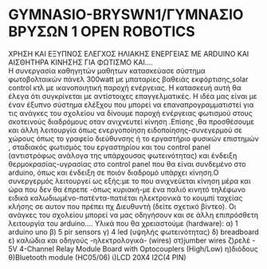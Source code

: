 # GYMNASIO-BRYSWN1/ΓΥΜΝΑΣΙΟ ΒΡΥΣΩΝ 1 OPEN ROBOTICS
ΧΡΗΣΗ ΚΑΙ ΕΞΥΠΝΟΣ ΕΛΕΓΧΟΣ ΗΛΙΑΚΗΣ ΕΝΕΡΓΕΙΑΣ ΜΕ ARDUINO ΚΑΙ ΑΙΣΘΗΤΗΡΑ ΚΙΝΗΣΗΣ ΓΙΑ ΦΩΤΙΣΜΟ KAI....                                           
Η συνεργασία καθηγητών μαθητων κατασκεύασε σύστημα φωτοβολταικών πάνελ 300watt με μπαταρίες βαθειάς εκφόρτισης,solar control κτλ με ικανοποιητική παροχή ενέργειας.        Η κατασκευή αυτή θα έλεγα ότι συγκρίνεται με αντίστοιχες επαγγελματικές.
Η ιδέα μας είναι με έναν έξυπνο σύστημα ελέξχου που μπορεί να επαναπρογραμματιστεί για τις ανάγκες του σχολείου να δίνουμε παροχή ενέργειας φωτισμού στους σκοτεινούς διαδρόμους οταν ανιχνευτεί κίνηση .Επίσης ,θα προσθέσουμε και άλλη λειτουργία όπως ενεργοποίηση ειδοποίησης-συνεγερμού σε χώρους όπως το γραφείο διεύθυνσης ή το εργαστήριο φυσικών επιστημών , σταδιακός φωτισμός του εργαστηρίου και του control panel (αντιστρόφως ανάλογα της υπάρχουσας φωτεινότητας) και ένδειξη θερμοκρασίας-υγρασίας στο control panel που θα είναι συνδεμένο στο arduino, όπως και ένδειξη σε ποιόν διαδρομό υπάρχει κίνηση.Ο συνεργερμός λειτουργεί ως εξής:με το που ανιχνεύεται κίνηση μέρα και ώρα που δεν θα έπρεπε -όπως κυριακή-με ένα παλιό κινητό τηλέφωνο ειδικά καλωδιωμένο-πατέντα-πατιέται ηλεκτρονικά το κουμπί ταχείας κλήσης σε αυτον που πρέπει πχ Διευθυντή (δείτε σχετικό βίντεο).
Οι ανάγκες του σχολείου μπορεί να μας οδηγήσουν και σε άλλη επιπρόσθετη λειτουργία του arduino....
Υλικά που θα χρειαστούμε (hardware):
α) 1 arduino uno
β) 5 pir sensors
γ) 4 led (υψηλής φωτεινότητας)
δ) breadboard 
ε) καλώδια και οδηγούς -ηλεκτρολογικά- (wires)
στ)jumber wires
ζ)ρελέ - 5V 4-Channel Relay Module Board with Optocouplers (High/Low)
η)διόδους 
θ)Bluetooth module (HC05/06)
ί)LCD 20X4 I2C(4 PIN)

